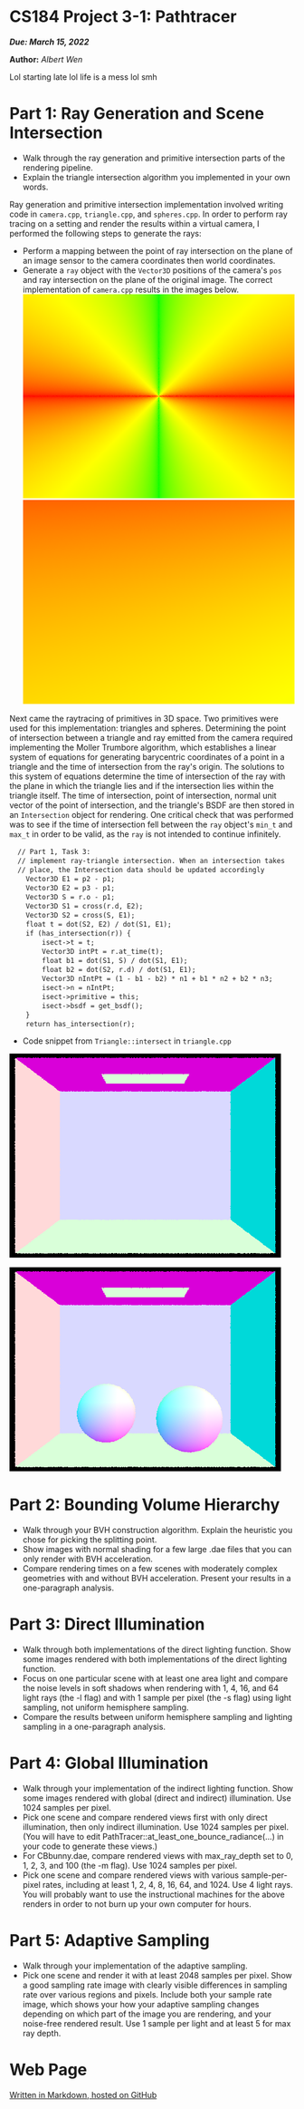 CS184 Project 3-1: Pathtracer
==============

***Due: March 15, 2022***

**Author:** *Albert Wen*

Lol starting late lol life is a mess lol smh

# Part 1: Ray Generation and Scene Intersection

* Walk through the ray generation and primitive intersection parts of the rendering pipeline.
* Explain the triangle intersection algorithm you implemented in your own words.

Ray generation and primitive intersection implementation involved writing code in `camera.cpp`, `triangle.cpp`, and `spheres.cpp`. In order to perform ray tracing on a setting and render the results within a virtual camera, I performed the following steps to generate the rays:
* Perform a mapping between the point of ray intersection on the plane of an image sensor to the camera coordinates then world coordinates.
* Generate a `ray` object with the `Vector3D` positions of the camera's `pos` and ray intersection on the plane of the original image.
The correct implementation of `camera.cpp` results in the images below.
![CBempty.dae after task 2](images/part1/task2/CBempty.png)
![banana.dae after task 2](images/part1/task2/banana.png)

Next came the raytracing of primitives in 3D space. Two primitives were used for this implementation: triangles and spheres. Determining the point of intersection between a triangle and ray emitted from the camera required implementing the Moller Trumbore algorithm, which establishes a linear system of equations for generating barycentric coordinates of a point in a triangle and the time of intersection from the ray's origin. The solutions to this system of equations determine the time of intersection of the ray with the plane in which the triangle lies and if the intersection lies within the triangle itself. The time of intersection, point of intersection, normal unit vector of the point of intersection, and the triangle's BSDF are then stored in an `Intersection` object for rendering. One critical check that was performed was to see if the time of intersection fell between the `ray` object's `min_t` and `max_t` in order to be valid, as the `ray` is not intended to continue infinitely.

```bool Triangle::intersect(const Ray &r, Intersection *isect) const {
  // Part 1, Task 3:
  // implement ray-triangle intersection. When an intersection takes
  // place, the Intersection data should be updated accordingly
	Vector3D E1 = p2 - p1;
	Vector3D E2 = p3 - p1;
	Vector3D S = r.o - p1;
	Vector3D S1 = cross(r.d, E2);
	Vector3D S2 = cross(S, E1);
	float t = dot(S2, E2) / dot(S1, E1);
	if (has_intersection(r)) {
		isect->t = t;
		Vector3D intPt = r.at_time(t);
		float b1 = dot(S1, S) / dot(S1, E1);
		float b2 = dot(S2, r.d) / dot(S1, E1);
		Vector3D nIntPt = (1 - b1 - b2) * n1 + b1 * n2 + b2 * n3;
		isect->n = nIntPt;
		isect->primitive = this;
		isect->bsdf = get_bsdf();
	}
	return has_intersection(r);
```
* Code snippet from `Triangle::intersect` in `triangle.cpp`

![CBempty.dae after task 3](images/part1/task3/CBempty.png)


![CBspheres_lambertian.dae after task 4](images/part1/task4/CBspheres.png)

# Part 2: Bounding Volume Hierarchy
* Walk through your BVH construction algorithm. Explain the heuristic you chose for picking the splitting point.
* Show images with normal shading for a few large .dae files that you can only render with BVH acceleration.
* Compare rendering times on a few scenes with moderately complex geometries with and without BVH acceleration. Present your results in a one-paragraph analysis.

# Part 3: Direct Illumination
* Walk through both implementations of the direct lighting function.
Show some images rendered with both implementations of the direct lighting function.
* Focus on one particular scene with at least one area light and compare the noise levels in soft shadows when rendering with 1, 4, 16, and 64 light rays (the -l flag) and with 1 sample per pixel (the -s flag) using light sampling, not uniform hemisphere sampling.
* Compare the results between uniform hemisphere sampling and lighting sampling in a one-paragraph analysis.

# Part 4: Global Illumination
* Walk through your implementation of the indirect lighting function.
Show some images rendered with global (direct and indirect) illumination. Use 1024 samples per pixel.
* Pick one scene and compare rendered views first with only direct illumination, then only indirect illumination. Use 1024 samples per pixel. (You will have to edit PathTracer::at_least_one_bounce_radiance(...) in your code to generate these views.)
* For CBbunny.dae, compare rendered views with max_ray_depth set to 0, 1, 2, 3, and 100 (the -m flag). Use 1024 samples per pixel.
* Pick one scene and compare rendered views with various sample-per-pixel rates, including at least 1, 2, 4, 8, 16, 64, and 1024. Use 4 light rays.
You will probably want to use the instructional machines for the above renders in order to not burn up your own computer for hours.
# Part 5: Adaptive Sampling
* Walk through your implementation of the adaptive sampling.
* Pick one scene and render it with at least 2048 samples per pixel. Show a good sampling rate image with clearly visible differences in sampling rate over various regions and pixels. Include both your sample rate image, which shows your how your adaptive sampling changes depending on which part of the image you are rendering, and your noise-free rendered result. Use 1 sample per light and at least 5 for max ray depth.



# Web Page
[Written in Markdown, hosted on GitHub](https://github.com/cal-cs184-student/sp22-project-webpages-AlbertScribblenaut/blob/master/proj3-1/index.md)
